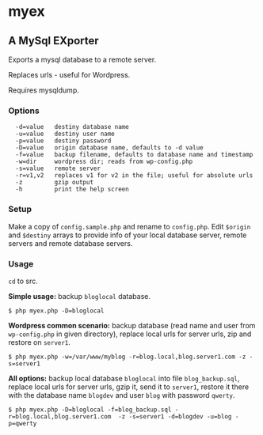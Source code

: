 # myex
## A MySql EXporter

Exports a mysql database to a remote server.

Replaces urls - useful for Wordpress.

Requires mysqldump.

### Options
```
  -d=value   destiny database name
  -u=value   destiny user name
  -p=value   destiny password
  -D=value   origin database name, defaults to -d value
  -f=value   backup filename, defaults to database name and timestamp
  -w=dir     wordpress dir; reads from wp-config.php
  -s=value   remote server 
  -r=v1,v2   replaces v1 for v2 in the file; useful for absolute urls
  -z         gzip output
  -h         print the help screen
```

### Setup
Make a copy of ```config.sample.php``` and rename to ```config.php```.
Edit ```$origin``` and ```$destiny``` arrays to provide info of your local database server, remote servers and remote database servers.


### Usage

```cd``` to src.

**Simple usage:** backup ```bloglocal``` database.

```
$ php myex.php -D=bloglocal
```

**Wordpress common scenario:** backup database (read name and user from ```wp-config.php``` in given directory), replace local urls for server urls, zip and restore on ```server1```.

```
$ php myex.php -w=/var/www/myblog -r=blog.local,blog.server1.com -z -s=server1
```


**All options:** backup local database ```bloglocal``` into file ```blog_backup.sql```, replace local urls for server urls, gzip it, send it to ```server1```, restore it there with the database name ```blogdev``` and user ```blog``` with password ```qwerty```.

```
$ php myex.php -D=bloglocal -f=blog_backup.sql -r=blog.local,blog.server1.com  -z -s=server1 -d=blogdev -u=blog -p=qwerty
```
